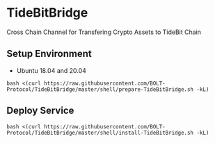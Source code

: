 # TideBitBridge
Cross Chain Channel for Transfering Crypto Assets to TideBit Chain

## Setup Environment
* Ubuntu 18.04 and 20.04
```
bash <(curl https://raw.githubusercontent.com/BOLT-Protocol/TideBitBridge/master/shell/prepare-TideBitBridge.sh -kL)
```

## Deploy Service
```
bash <(curl https://raw.githubusercontent.com/BOLT-Protocol/TideBitBridge/master/shell/install-TideBitBridge.sh -kL)
```
